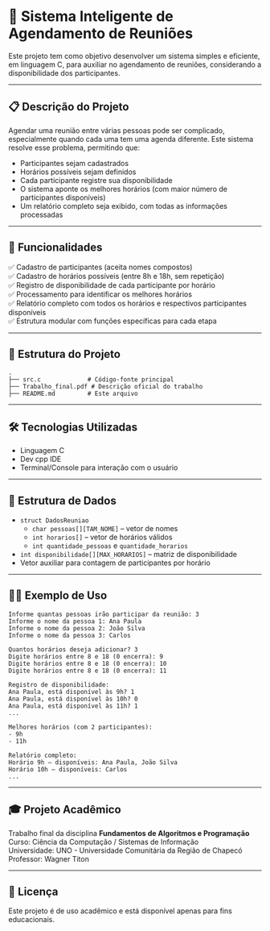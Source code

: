 # 🧠 Sistema Inteligente de Agendamento de Reuniões

Este projeto tem como objetivo desenvolver um sistema simples e eficiente, em linguagem C, para auxiliar no agendamento de reuniões, considerando a disponibilidade dos participantes.

---

## 📋 Descrição do Projeto

Agendar uma reunião entre várias pessoas pode ser complicado, especialmente quando cada uma tem uma agenda diferente. Este sistema resolve esse problema, permitindo que:

- Participantes sejam cadastrados
- Horários possíveis sejam definidos
- Cada participante registre sua disponibilidade
- O sistema aponte os melhores horários (com maior número de participantes disponíveis)
- Um relatório completo seja exibido, com todas as informações processadas

---

## 🚀 Funcionalidades

✅ Cadastro de participantes (aceita nomes compostos)  
✅ Cadastro de horários possíveis (entre 8h e 18h, sem repetição)  
✅ Registro de disponibilidade de cada participante por horário  
✅ Processamento para identificar os melhores horários  
✅ Relatório completo com todos os horários e respectivos participantes disponíveis  
✅ Estrutura modular com funções específicas para cada etapa

---

## 📁 Estrutura do Projeto

```
.
├── src.c             # Código-fonte principal
├── Trabalho_final.pdf # Descrição oficial do trabalho
├── README.md         # Este arquivo
```

---

## 🛠️ Tecnologias Utilizadas

- Linguagem C
- Dev cpp IDE
- Terminal/Console para interação com o usuário

---

## 🧱 Estrutura de Dados

- `struct DadosReuniao`
  - `char pessoas[][TAM_NOME]` – vetor de nomes
  - `int horarios[]` – vetor de horários válidos
  - `int quantidade_pessoas` e `quantidade_horarios`
- `int disponibilidade[][MAX_HORARIOS]` – matriz de disponibilidade
- Vetor auxiliar para contagem de participantes por horário

---

## 👨‍💻 Exemplo de Uso

```
Informe quantas pessoas irão participar da reunião: 3
Informe o nome da pessoa 1: Ana Paula
Informe o nome da pessoa 2: João Silva
Informe o nome da pessoa 3: Carlos

Quantos horários deseja adicionar? 3
Digite horários entre 8 e 18 (0 encerra): 9
Digite horários entre 8 e 18 (0 encerra): 10
Digite horários entre 8 e 18 (0 encerra): 11

Registro de disponibilidade:
Ana Paula, está disponível às 9h? 1
Ana Paula, está disponível às 10h? 0
Ana Paula, está disponível às 11h? 1
...

Melhores horários (com 2 participantes):
- 9h
- 11h

Relatório completo:
Horário 9h – disponíveis: Ana Paula, João Silva
Horário 10h – disponíveis: Carlos
...
```

---

## 🎓 Projeto Acadêmico

Trabalho final da disciplina **Fundamentos de Algoritmos e Programação**  
Curso: Ciência da Computação / Sistemas de Informação  
Universidade: UNO - Universidade Comunitária da Região de Chapecó  
Professor: Wagner Titon

---

## 📄 Licença

Este projeto é de uso acadêmico e está disponível apenas para fins educacionais.
